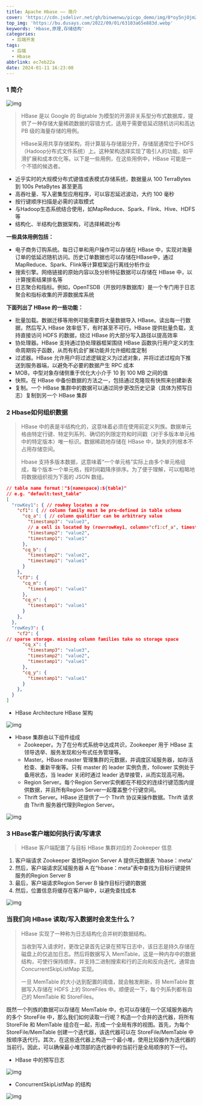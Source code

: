 ```yaml
---
title: Apache Hbase —— 简介
cover: 'https://cdn.jsdelivr.net/gh/binwenwu/picgo_demo/img/0*oy5njOjm2ad3g-Ul.png'
top_img: 'https://bu.dusays.com/2022/09/01/63103a65e883d.webp'
keywords: 'Hbase,原理,存储结构'
categories:
  - 后端开发
tags:
  - 后端
  - Hbase
abbrlink: ec7eb22a
date: 2024-01-11 16:23:08
---
```


### 1 简介

![img](https://cdn.jsdelivr.net/gh/binwenwu/picgo_demo/img/0*oy5njOjm2ad3g-Ul.png)

> HBase 是以 Google 的 Bigtable 为模型的开源非关系型分布式数据库，提供了一种存储大量稀疏数据的容错方式，适用于需要低延迟随机访问和高达 PB 级的海量存储的用例。
>
> HBase采用共享存储架构，将计算层与存储层分开，存储层通常位于HDFS（Hadoop分布式文件系统）上。这种架构选择实现了吸引人的功能，如平滑扩展和成本优化等。以下是一些用例，在这些用例中，HBase 可能是一个不错的候选者。

- 近乎实时的大规模分布式键值或表模式存储系统，数据量从 100 TerraBytes 到 100s PetaBytes 甚至更高
- 高吞吐量、写入密集型应用程序，可以容忍延迟波动，大约 100 毫秒
- 按行键顺序扫描是必需的读取模式
- 与Hadoop生态系统结合使用，如MapReduce、Spark、Flink、Hive、HDFS等
- 结构化、半结构化数据架构，可选择稀疏分布

**一些具体用例包括：**

- 电子商务订购系统。每日订单和用户操作可以存储在 HBase 中，实现对海量订单的低延迟随机访问。历史订单数据也可以存储在HBase中，通过MapReduce、Spark、Flink等计算框架运行离线分析作业
- 搜索引擎。网络链接的原始内容以及分析特征数据可以存储在 HBase 中，以计算搜索结果排名等
- 日志聚合和指标。例如，OpenTSDB（开放时序数据库）是一个专门用于日志聚合和指标收集的开源数据库系统

**下面列出了 HBase 的一些功能：**

- 批量加载。数据迁移等用例可能需要将大量数据导入 HBase。读出每一行数据，然后写入 HBase 效率低下，有时甚至不可行。HBase 提供批量负载，支持直接访问 HDFS 的数据，绕过 HBase 的大部分写入路径以提高效率
- 协处理器。HBase 支持通过协处理器框架围绕 HBase 函数执行用户定义的生命周期钩子函数，从而有机会扩展功能并允许细粒度定制
- 过滤器。HBase 允许用户将过滤逻辑定义为过滤对象，并将过滤过程向下推送到服务器端，以避免不必要的数据产生 RPC 成本
- MOB，中型对象存储侧重于优化大小介于 10 到 100 MB 之间的值
- 快照。在 HBase 中备份数据的方法之一，包括通过克隆现有快照来创建新表
- 复制。一个 HBase 集群中的数据可以通过同步更改历史记录（具体为预写日志）复制到另一个 HBase 集群



### 2 Hbase如何组织数据

>HBase 中的表是半结构化的，这意味着必须在使用前定义列族。数据单元格由特定行键、特定列系列、确切的列限定符和时间戳（对于多版本单元格中的特定版本）唯一标识。数据稀疏地存储在 HBase 中，缺失的列根本不占用存储空间。
>
>Hbase 支持多版本数据，这意味着“一个单元格”实际上由多个单元格组成，每个版本一个单元格，按时间戳降序排序。为了便于理解，可以粗略地将数据组织视为下面的 JSON 数组。

```JSON
// table name format："${namespace}:${table}"
// e.g. "default:test_table"
[
  "rowKey1": { // rowkey locates a row
    "cf1": { // column family must be pre-defined in table schema
      "cq_a": { // column qualifier can be arbitrary value
        "timestamp3": "value3", 
        // a cell is located by (row=rowKey1, column="cf1:cf_a", timestamp=timestamp2)
        "timestamp2": "value2",
        "timestamp1": "value1"
      },
      "cq_b": {
        "timestamp2": "value2",
        "timestamp1": "value1"
      }
    },
    "cf3": {
      "cq_m": {
        "timestamp1": "value1"
      },
      "cq_n": {
        "timestamp1": "value1"
      }
    },
  },
  "rowKey3": {
    "cf2": { 
// sparse storage. missing column families take no storage space
      "cq_x": {
        "timestamp3": "value3",
        "timestamp2": "value2",
        "timestamp1": "value1"
      },
      "cq_y": {
        "timestamp1": "value1"
      }
    },
  }
]
```

- HBase Architecture HBase 架构

![img](https://cdn.jsdelivr.net/gh/binwenwu/picgo_demo/img/0*DSSJh3xCqHb_8TFu.png)

- Hbase 集群由以下组件组成
  - Zookeeper。为了在分布式系统中达成共识，Zookeeper 用于 HBase 主领导选举、服务发现和分布式任务管理等。
  - Master。HBase master 管理集群的元数据，并调度区域服务器，如存活检查、重新平衡等。只有 master 的 leader 实例负责，follower 实例处于备用状态，当 leader 关闭时通过 leader 选举接管，从而实现高可用。
  - Region Server。每个Region Server实例都在不相交的连续行键范围内提供数据，并且所有Region Server一起覆盖整个行键空间。
  - Thrift Server。HBase 还提供了一个 Thrift 协议来操作数据。Thrift 请求由 Thrift 服务器代理到Region Server。

![img](https://cdn.jsdelivr.net/gh/binwenwu/picgo_demo/img/0*1O34LXO2ToUmtgx2.png)

### 3 HBase客户端如何执行读/写请求

> HBase 客户端配置了与目标 HBase 集群对应的 Zookeeper 信息

1. 客户端请求 Zookeeper 查找Region Server A 提供元数据表 'hbase：meta'
2. 然后，客户端请求区域服务器 A 在“hbase：meta”表中查找为目标行键提供服务的Region Server B
3. 最后，客户端请求Region Server B 操作目标行键的数据
4. 然后，位置信息将缓存在客户端中，以避免查找成本

![img](https://cdn.jsdelivr.net/gh/binwenwu/picgo_demo/img/0*-yUNvWI34MWNDJ20.png)



### 当我们向 HBase 读取/写入数据时会发生什么？

> HBase 实现了一种称为日志结构化合并树的数据结构。
>
> 当收到写入请求时，更改记录首先记录在预写日志中，该日志是持久存储在磁盘上的仅追加日志。然后将数据写入 MemTable，这是一种内存中的数据结构，可使行保持顺序，并支持二进制搜索和行的正向和反向迭代，通常由 ConcurrentSkipListMap 实现。
>
> 一旦 MemTable 的大小达到配置的阈值，就会触发刷新，将 MemTable 数据写入存储在 HDFS 上的 StoreFiles 中。顺便说一下，每个列系列都有自己的 MemTable 和 StoreFiles。

既然一个列族的数据可以存储在 MemTable 中，也可以存储在一个区域服务器内的多个 StoreFile 中，那么我们如何读取一行呢？构造一个合并的迭代器，将所有 StoreFile 和 MemTable 组合在一起，形成一个全局有序的视图。首先，为每个 StoreFile/MemTable 创建一个迭代器，该迭代器可以在 StoreFile/MemTable 中按顺序迭代行。其次，在这些迭代器上构造一个最小堆，使用比较器作为迭代器的当前行。因此，可以确保最小堆顶部的迭代器中的当前行是全局顺序的下一行。

- HBase 中的预写日志

![img](https://cdn.jsdelivr.net/gh/binwenwu/picgo_demo/img/0*z5QvkCEznfcCBH-H.png)

- ConcurrentSkipListMap 的结构

![img](https://cdn.jsdelivr.net/gh/binwenwu/picgo_demo/img/0*thO7Q95rXaknqqym.png)
